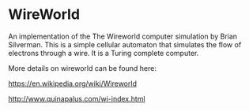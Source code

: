 # WireWorld
An implementation of the The Wireworld computer simulation by Brian Silverman. This is a simple cellular automaton that simulates the flow of electrons through a wire. It is a Turing complete computer.

More details on wireworld can be found here:

https://en.wikipedia.org/wiki/Wireworld

http://www.quinapalus.com/wi-index.html
